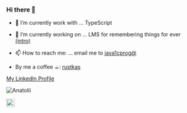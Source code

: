 ### Hi there 👋

<!--
![rustkas's github stats](https://github-readme-stats.vercel.app/api?username=rustkas&count_private=true&show_icons=true&theme=cobalt)

![Top Langs](https://github-readme-stats.vercel.app/api/top-langs/?username=rustkas&layout=compact)


**rustkas/rustkas** is a ✨ _special_ ✨ repository because its `README.md` (this file) appears on your GitHub profile.

Here are some ideas to get you started:

- 🔭 I’m currently working on ... LMS for remembering things for ever [intro](https://www.youtube.com/watch?v=1orVGnbSeyQ)
- 🔭 I’m currently working on ...
- 🌱 I’m currently learning ... Angular, Nextjs
- 👯 I’m looking to collaborate on ...
- 🤔 I’m looking for help with ...
- 💬 Ask me about ...
- 📫 How to reach me: ...
- 😄 Pronouns: ...
- ⚡ Fun fact: ...
-->

- 🌱 I’m currently work with ...  TypeScript 
- 🔭 I’m currently working on ... LMS for remembering things for ever [(intro)](https://www.youtube.com/watch?v=1orVGnbSeyQ)

- 📫 How to reach me: ... email me to [java1cprog@](mailto:java1cprog@yandex.ru)
- By me a coffee ☕︎: [rustkas](https://www.buymeacoffee.com/rustkas)

[My LinkedIn Profile](https://www.linkedin.com/in/anatolii-kosorukov-444a97109/)

<p align="left"> <img src="https://komarev.com/ghpvc/?username=rustkas&label=Views&color=green&style=plastic" alt="Anatolii" /> </p>

<a href="https://github.com/rustkas">
  <img align="left" alt="hasnen Github" width="22px" src="https://cdn.jsdelivr.net/npm/simple-icons@v3/icons/github.svg" />
<!--
**Languages and Tools:**  


<!--
<a href="https://github.com/">
  <img align="center" src="https://github-readme-stats.vercel.app/api/top-langs/?username=hasnentai&theme=light&hide_langs_below=1" />
</a>
<a href="https://github.com/hasnentai">
 <img align="center" src="https://github-readme-stats.vercel.app/api?username=hasnentai&show_icons=true&theme=light&line_height=27" alt="hasnentai's github stats"/>
</a>


<div align="center">

### Show some ❤️ by starring some of the repositories!

</div>
-->
